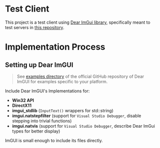 # Test Client

This project is a test client using [Dear ImGui library](https://github.com/ocornut/imgui), specifically meant to test servers in [this repository](https://github.com/soooooyoung/iocp-study).

# Implementation Process

## Setting up Dear ImGUI

> See [examples directory](https://github.com/ocornut/imgui/tree/master/examples) of the official GitHub repository of Dear ImGUI for examples specific to your platform.

Include Dear ImGUI's Implementations for:

- **Win32 API**
- **DirectX11**
- **imgui_stdlib** (`InputText()` wrappers for std::string)
- **imgui.natstepfilter** (support for `Visual Studio Debugger`, disable stepping into trivial functions)
- **imgui.natvis** (support for `Visual Studio Debugger`, describe Dear ImGui types for better display)

ImGUI is small enough to include its files directly.
